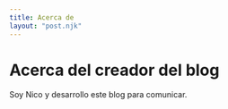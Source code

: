 ```yaml
---
title: Acerca de
layout: "post.njk"
---
```

# Acerca del creador del blog

Soy Nico y desarrollo este blog para comunicar. 